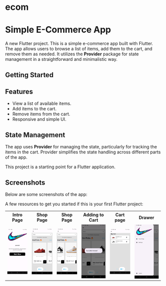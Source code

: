 # ecom
# Simple E-Commerce App

A new Flutter project.
This is a simple e-commerce app built with Flutter. The app allows users to browse a list of items, add them to the cart, and remove them as needed. It utilizes the **Provider** package for state management in a straightforward and minimalistic way.

## Getting Started
## Features
- View a list of available items.
- Add items to the cart.
- Remove items from the cart.
- Responsive and simple UI.

## State Management
The app uses **Provider** for managing the state, particularly for tracking the items in the cart. Provider simplifies the state handling across different parts of the app.

This project is a starting point for a Flutter application.
## Screenshots
Below are some screenshots of the app:

A few resources to get you started if this is your first Flutter project:
<table>
  <tr>
    <th>Intro Page</th>
    <th>Shop Page</th>
    <th>Shop Page</th>
     <th>Adding to Cart</th>
   <th>Cart page</th>
    <th>Drawer</th>
  </tr>
  <tr>
    <td><img src="lib/screenshots/Screenshot_20241023_225345.jpg" width="250"></td>
    <td><img src="lib/screenshots/Screenshot_20241023_225356.jpg" width="250"></td>
    <td><img src="lib/screenshots/Screenshot_20241023_225403.jpg" width="250"></td>
    <td><img src="lib/screenshots/Screenshot_20241023_225417.jpg" width="250"></td>
    <td><img src="lib/screenshots/Screenshot_20241023_225542.jpg" width="250"></td>
    <td><img src="lib/screenshots/Screenshot_20241023_225408.jpg" width="250"></td>
  </tr>
</table>


